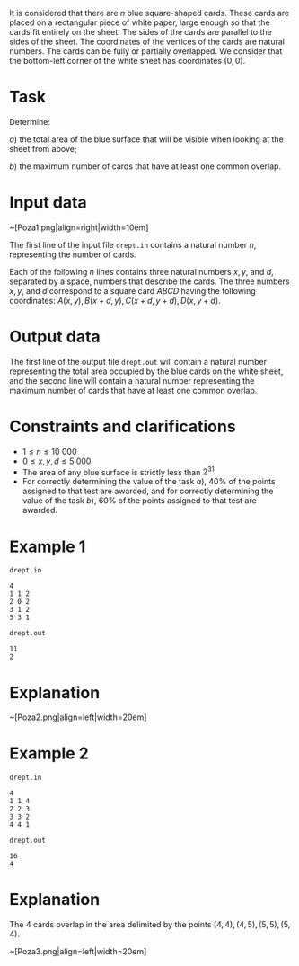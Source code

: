 It is considered that there are $n$ blue square-shaped cards. These cards are placed on a rectangular piece of white paper, large enough so that the cards fit entirely on the sheet. The sides of the cards are parallel to the sides of the sheet. The coordinates of the vertices of the cards are natural numbers. The cards can be fully or partially overlapped. We consider that the bottom-left corner of the white sheet has coordinates $(0,0)$.

# Task

Determine:

$a)$ the total area of the blue surface that will be visible when looking at the sheet from above;

$b)$ the maximum number of cards that have at least one common overlap.

# Input data

~[Poza1.png|align=right|width=10em]

The first line of the input file `drept.in` contains a natural number $n$, representing the number of cards.

Each of the following $n$ lines contains three natural numbers $x, y$, and $d$, separated by a space, numbers that describe the cards. The three numbers $x, y$, and $d$ correspond to a square card $ABCD$ having the following coordinates: $A(x,y), B(x+d,y), C(x+d,y+d), D(x,y+d)$.

# Output data

The first line of the output file `drept.out` will contain a natural number representing the total area occupied by the blue cards on the white sheet, and the second line will contain a natural number representing the maximum number of cards that have at least one common overlap.

# Constraints and clarifications

* $1 \leq n \leq 10\ 000$
* $0 \leq x, y, d \leq 5\ 000$
* The area of any blue surface is strictly less than $2^{31}$
* For correctly determining the value of the task $a)$, $40\%$ of the points assigned to that test are awarded, and for correctly determining the value of the task $b)$, $60\%$ of the points assigned to that test are awarded.

# Example 1

`drept.in`
```
4
1 1 2
2 0 2
3 1 2
5 3 1
```

`drept.out`
```
11
2
```

# Explanation

~[Poza2.png|align=left|width=20em]

# Example 2

`drept.in`
```
4
1 1 4
2 2 3
3 3 2
4 4 1
```

`drept.out`
```
16
4
```

# Explanation

The $4$ cards overlap in the area delimited by the points $(4,4),(4,5),(5,5),(5,4)$.

~[Poza3.png|align=left|width=20em]